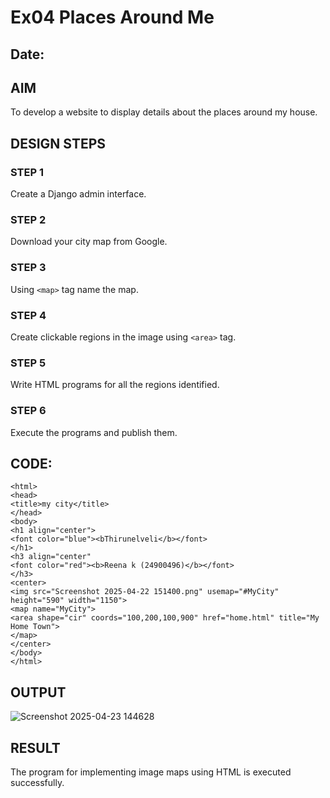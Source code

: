 # Ex04 Places Around Me
## Date: 

## AIM
To develop a website to display details about the places around my house.

## DESIGN STEPS

### STEP 1
Create a Django admin interface.

### STEP 2
Download your city map from Google.

### STEP 3
Using ```<map>``` tag name the map.

### STEP 4
Create clickable regions in the image using ```<area>``` tag.

### STEP 5
Write HTML programs for all the regions identified.

### STEP 6
Execute the programs and publish them.

## CODE:
```
<html>
<head>
<title>my city</title>
</head>
<body>
<h1 align="center">
<font color="blue"><bThirunelveli</b></font>
</h1>
<h3 align="center"
<font color="red"><b>Reena k (24900496)</b></font>
</h3>
<center>
<img src="Screenshot 2025-04-22 151400.png" usemap="#MyCity" height="590" width="1150">
<map name="MyCity">
<area shape="cir" coords="100,200,100,900" href="home.html" title="My Home Town">
</map>
</center>
</body>
</html>
```
## OUTPUT


![Screenshot 2025-04-23 144628](https://github.com/user-attachments/assets/b73605bf-7dcf-4907-9f76-1c741f7e61dc)





## RESULT
The program for implementing image maps using HTML is executed successfully.
